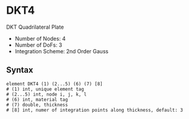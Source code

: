 # DKT4

DKT Quadrilateral Plate

* Number of Nodes: 4
* Number of DoFs: 3
* Integration Scheme: 2nd Order Gauss

## Syntax

```
element DKT4 (1) (2...5) (6) (7) [8]
# (1) int, unique element tag
# (2...5) int, node i, j, k, l
# (6) int, material tag
# (7) double, thickness
# [8] int, numer of integration points along thickness, default: 3
```
